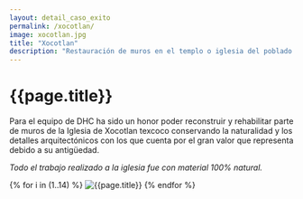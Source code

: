 ```yaml
---
layout: detail_caso_exito
permalink: /xocotlan/
image: xocotlan.jpg
title: "Xocotlan"
description: "Restauración de muros en el templo o iglesia del poblado de Xocotlan, Texcoco..."
---
```


<div class="container-fluid mt-3 pb-3">
    <div class="container bg-white">
        <div class="p-5 ">
            <h1 class="cnt-title">{{page.title}}</h1>
            <p>
                Para el equipo de DHC ha sido un honor poder reconstruir y rehabilitar parte de muros de la Iglesia de Xocotlan texcoco conservando la naturalidad y los detalles arquitectónicos con los que cuenta por el gran valor que representa debido a su antigüedad.
            </p>
            <p class="text-inportant-resalt">
                <em>Todo el trabajo realizado a la iglesia fue con material 100% natural.</em>
            </p>
        </div>
        <div id="gallery" class="container-gallery">
            {% for i in (1..14) %}
            <img alt="{{page.title}}" src="/assets/images/gallerys/xocotlan/thumbnail/{{i}}.jpg"
                data-image="/assets/images/gallerys/xocotlan/{{i}}.jpg" data-description="{{page.title}}">
            {% endfor %}
        </div>
    </div>
</div>